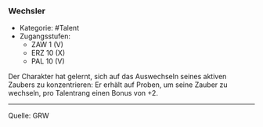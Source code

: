 ### Wechsler

- Kategorie: #Talent
- Zugangsstufen:
  - ZAW 1 (V)
  - ERZ 10 (X)
  - PAL 10 (V)

Der Charakter hat gelernt, sich auf das Auswechseln seines aktiven Zaubers zu konzentrieren: Er erhält auf Proben, um seine Zauber zu wechseln, pro Talentrang einen Bonus von +2.

---

Quelle: GRW
